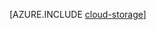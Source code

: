 <properties 
	pageTitle="Data management and business analytics | Windows Azure" 
	description="An introduction to managing and analyzing data in Azure. A range of options are provided for working with relational and non-relational data." 
	services="sql-database, storage" 
	documentationCenter=".net" 
	authors="jenniehubbard" 
	manager="jhubbard" 
	editor=""/>

<tags
	ms.service="multiple"
	ms.date="09/01/2014"
	wacn.date=""/>







[AZURE.INCLUDE [cloud-storage](../includes/cloud-storage.md)]
 
